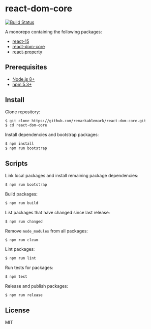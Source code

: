 # react-dom-core

[![Build Status](https://travis-ci.org/remarkablemark/react-dom-core.svg?branch=master)](https://travis-ci.org/remarkablemark/react-dom-core.svg)

A monorepo containing the following packages:

- [react-15](https://github.com/remarkablemark/react-dom-core/tree/master/packages/react-15)
- [react-dom-core](https://github.com/remarkablemark/react-dom-core/tree/master/packages/react-dom-core)
- [react-property](https://github.com/remarkablemark/react-dom-core/tree/master/packages/react-property)

## Prerequisites

- [Node.js 8+](https://nodejs.org/en/download/)
- [npm 5.3+](https://www.npmjs.com/get-npm)

## Install

Clone repository:

```sh
$ git clone https://github.com/remarkablemark/react-dom-core.git
$ cd react-dom-core
```

Install dependencies and bootstrap packages:

```sh
$ npm install
$ npm run bootstrap
```

## Scripts

Link local packages and install remaining package dependencies:

```sh
$ npm run bootstrap
```

Build packages:

```sh
$ npm run build
```

List packages that have changed since last release:

```sh
$ npm run changed
```

Remove `node_modules` from all packages:

```sh
$ npm run clean
```

Lint packages:

```sh
$ npm run lint
```

Run tests for packages:

```sh
$ npm test
```

Release and publish packages:

```sh
$ npm run release
```

## License

MIT
